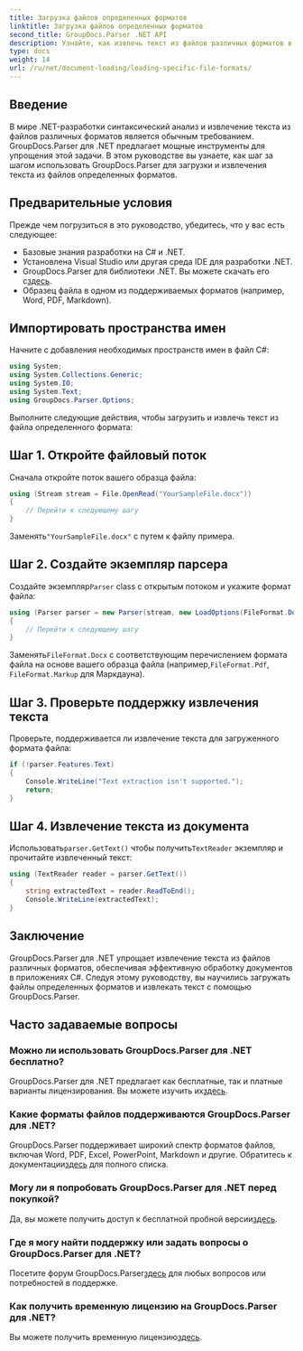 ```yaml
---
title: Загрузка файлов определенных форматов
linktitle: Загрузка файлов определенных форматов
second_title: GroupDocs.Parser .NET API
description: Узнайте, как извлечь текст из файлов различных форматов в .NET с помощью GroupDocs.Parser. Пошаговое руководство для эффективной обработки документов.
type: docs
weight: 14
url: /ru/net/document-loading/loading-specific-file-formats/
---
```

## Введение
В мире .NET-разработки синтаксический анализ и извлечение текста из файлов различных форматов является обычным требованием. GroupDocs.Parser для .NET предлагает мощные инструменты для упрощения этой задачи. В этом руководстве вы узнаете, как шаг за шагом использовать GroupDocs.Parser для загрузки и извлечения текста из файлов определенных форматов.
## Предварительные условия
Прежде чем погрузиться в это руководство, убедитесь, что у вас есть следующее:
- Базовые знания разработки на C# и .NET.
- Установлена Visual Studio или другая среда IDE для разработки .NET.
-  GroupDocs.Parser для библиотеки .NET. Вы можете скачать его с[здесь](https://releases.groupdocs.com/parser/net/).
- Образец файла в одном из поддерживаемых форматов (например, Word, PDF, Markdown).

## Импортировать пространства имен
Начните с добавления необходимых пространств имен в файл C#:
```csharp
using System;
using System.Collections.Generic;
using System.IO;
using System.Text;
using GroupDocs.Parser.Options;
```

Выполните следующие действия, чтобы загрузить и извлечь текст из файла определенного формата:
## Шаг 1. Откройте файловый поток
Сначала откройте поток вашего образца файла:
```csharp
using (Stream stream = File.OpenRead("YourSampleFile.docx"))
{
    // Перейти к следующему шагу
}
```
 Заменять`"YourSampleFile.docx"` с путем к файлу примера.
## Шаг 2. Создайте экземпляр парсера
 Создайте экземпляр`Parser` class с открытым потоком и укажите формат файла:
```csharp
using (Parser parser = new Parser(stream, new LoadOptions(FileFormat.Docx)))
{
    // Перейти к следующему шагу
}
```
 Заменять`FileFormat.Docx` с соответствующим перечислением формата файла на основе вашего образца файла (например,`FileFormat.Pdf`, `FileFormat.Markup` для Маркдауна).
## Шаг 3. Проверьте поддержку извлечения текста
Проверьте, поддерживается ли извлечение текста для загруженного формата файла:
```csharp
if (!parser.Features.Text)
{
    Console.WriteLine("Text extraction isn't supported.");
    return;
}
```
## Шаг 4. Извлечение текста из документа
 Использовать`parser.GetText()` чтобы получить`TextReader` экземпляр и прочитайте извлеченный текст:
```csharp
using (TextReader reader = parser.GetText())
{
    string extractedText = reader.ReadToEnd();
    Console.WriteLine(extractedText);
}
```

## Заключение
GroupDocs.Parser для .NET упрощает извлечение текста из файлов различных форматов, обеспечивая эффективную обработку документов в приложениях C#. Следуя этому руководству, вы научились загружать файлы определенных форматов и извлекать текст с помощью GroupDocs.Parser.

## Часто задаваемые вопросы
### Можно ли использовать GroupDocs.Parser для .NET бесплатно?
GroupDocs.Parser для .NET предлагает как бесплатные, так и платные варианты лицензирования. Вы можете изучить их[здесь](https://purchase.groupdocs.com/buy).
### Какие форматы файлов поддерживаются GroupDocs.Parser для .NET?
 GroupDocs.Parser поддерживает широкий спектр форматов файлов, включая Word, PDF, Excel, PowerPoint, Markdown и другие. Обратитесь к документации[здесь](https://reference.groupdocs.com/parser/net/) для полного списка.
### Могу ли я попробовать GroupDocs.Parser для .NET перед покупкой?
 Да, вы можете получить доступ к бесплатной пробной версии[здесь](https://releases.groupdocs.com/).
### Где я могу найти поддержку или задать вопросы о GroupDocs.Parser для .NET?
 Посетите форум GroupDocs.Parser[здесь](https://forum.groupdocs.com/c/parser/17) для любых вопросов или потребностей в поддержке.
### Как получить временную лицензию на GroupDocs.Parser для .NET?
 Вы можете получить временную лицензию[здесь](https://purchase.groupdocs.com/temporary-license/).